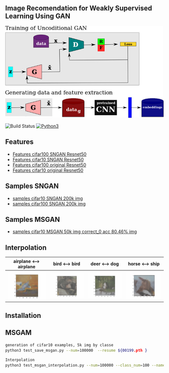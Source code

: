 ## Image Recomendation for Weakly Supervised Learning Using GAN

![N|Solid](https://github.com/henriqueburis/image-recomendation-for-weakly-supervised-learning-using-GAN/blob/main/a1443bca-3401-44d5-9350-ef50c393f129.jpg?raw=true)

![Build Status](https://travis-ci.org/joemccann/dillinger.svg?branch=master)
[![Python3](https://img.shields.io/badge/python-3.6-green)](https://www.python.org/download/releases/3.0/)


## Features

  - [Features cifar100 SNGAN Resnet50](https://drive.google.com/file/d/1gFfK7lzOqzJgRlAV4U8tstpGvYMtv8TX/view?usp=sharing)
  - [Features cifar10 SNGAN Resnet50](https://drive.google.com/file/d/1t_URo0NqnOJqQeR4kl-gpABUnhr_7Mw5/view?usp=sharing)
  - [Features cifar100 original Resnet50](https://drive.google.com/file/d/1-09ebn0a-v-jTy4uS1MRBcl8BxyBKKwc/view?usp=sharing)
  - [Features cifar10 original Resnet50](https://drive.google.com/file/d/1WZDPLqeRjC6IOAJSDV0JgriurMscBvWZ/view?usp=sharing)


## Samples SNGAN

  - [samples cifar10 SNGAN 200k img](https://drive.google.com/file/d/1-8VoomUgJgKWv6PjcUESSx-IkNMuEHdD/view?usp=sharing)
  - [samples cifar100 SNGAN 200k img](https://drive.google.com/file/d/17jgEoXO7p1uCpE4ET_c_1EANKirGw_XJ/view?usp=sharing)

## Samples MSGAN

  - [samples cifar10 MSGAN 50k img correct_0 acc 80.46%  img](https://drive.google.com/file/d/1Iz9S5cAUyKvg-4OCPAGdPE9jflUq0EYs/view?usp=sharing)

## Interpolation

airplane <--> airplane    |  bird <--> bird  | deer <--> dog | horse <--> ship
:-------------------------:|:-------------------------:|:-------------------------:|:-------------------------:
![](https://github.com/henriqueburis/image-recomendation-for-weakly-supervised-learning-using-GAN/blob/main/airplane.gif) |  ![](https://github.com/henriqueburis/image-recomendation-for-weakly-supervised-learning-using-GAN/blob/main/bird.gif) |  ![](https://github.com/henriqueburis/image-recomendation-for-weakly-supervised-learning-using-GAN/blob/main/deer-dog.gif) |  ![](https://github.com/henriqueburis/image-recomendation-for-weakly-supervised-learning-using-GAN/blob/main/horse_ship.gif)

## Installation

## MSGAM

```sh
generation of cifar10 examples, 5k img by classe
python3 test_save_msgan.py --num=100000  --resume ${00199.pth }
```

```sh
Interpolation
python3 test_msgan_interpolation.py --num=100000 --class_num=100 --name="CIFAR100"  --resume ${cifar100_msgan_00199.pth} --cnnresume ${ckpt_cifar100.pth}
```
